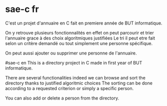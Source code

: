 # sae-c fr
C'est un projet d'annuaire en C fait en premiere année de BUT informatique.

On y retrouve plusieurs fonctionnalités en effet on peut parcourir et trier l'annuaire grace à des choix algoritmiques justifiées
Le tri il peut etre fait selon un critère demandé ou tout simplement une personne spécifique.

On peut aussi ajouter ou supprimer une personne de l'annuaire.


#sae-c en
This is a directory project in C made in first year of BUT informatique.

There are several functionalities indeed we can browse and sort the directory thanks to justified algoritmic choices
The sorting can be done according to a requested criterion or simply a specific person.

You can also add or delete a person from the directory.

